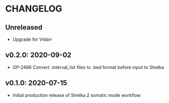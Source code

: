 # CHANGELOG

## Unreleased
- Upgrade for Vidarr

## v0.2.0: 2020-09-02
- GP-2466 Convert .interval_list files to .bed format before input to Strelka

## v0.1.0: 2020-07-15
- Initial production release of Strelka 2 somatic mode workflow

